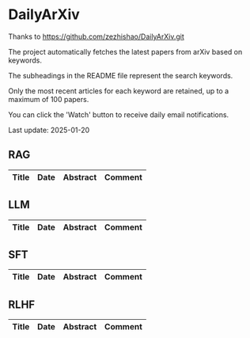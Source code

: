 # DailyArXiv
Thanks to https://github.com/zezhishao/DailyArXiv.git

The project automatically fetches the latest papers from arXiv based on keywords.

The subheadings in the README file represent the search keywords.

Only the most recent articles for each keyword are retained, up to a maximum of 100 papers.

You can click the 'Watch' button to receive daily email notifications.

Last update: 2025-01-20

## RAG
| **Title** | **Date** | **Abstract** | **Comment** |
| --- | --- | --- | --- |
## LLM
| **Title** | **Date** | **Abstract** | **Comment** |
| --- | --- | --- | --- |
## SFT
| **Title** | **Date** | **Abstract** | **Comment** |
| --- | --- | --- | --- |
## RLHF
| **Title** | **Date** | **Abstract** | **Comment** |
| --- | --- | --- | --- |
